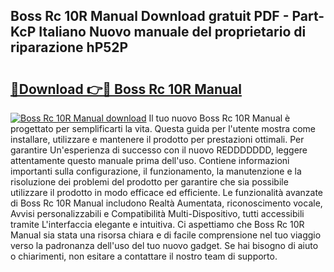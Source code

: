 ## Boss Rc 10R Manual Download gratuit PDF - Part-KcP Italiano Nuovo manuale del proprietario di riparazione hP52P

# <h2><a href="http://dfd0nip.blite.top/?on=Boss+Rc+10R+Manual">🔗Download 👉🔴 Boss Rc 10R Manual</a></h2>

[![Boss Rc 10R Manual download](https://i.imgur.com/lujVjoI.png)](http://dfd0nip.blite.top/?on=Boss+Rc+10R+Manual)
Il tuo nuovo Boss Rc 10R Manual è progettato per semplificarti la vita. Questa guida per l'utente mostra come installare, utilizzare e mantenere il prodotto per prestazioni ottimali. Per garantire Un'esperienza di successo con il nuovo REDDDDDDD, leggere attentamente questo manuale prima dell'uso. Contiene informazioni importanti sulla configurazione, il funzionamento, la manutenzione e la risoluzione dei problemi del prodotto per garantire che sia possibile utilizzare il prodotto in modo efficace ed efficiente. Le funzionalità avanzate di Boss Rc 10R Manual includono Realtà Aumentata, riconoscimento vocale, Avvisi personalizzabili e Compatibilità Multi-Dispositivo, tutti accessibili tramite L'interfaccia elegante e intuitiva. Ci aspettiamo che Boss Rc 10R Manual sia stata una risorsa chiara e di facile comprensione nel tuo viaggio verso la padronanza dell'uso del tuo nuovo gadget. Se hai bisogno di aiuto o chiarimenti, non esitare a contattare il nostro team di supporto.
